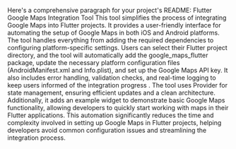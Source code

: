 Here's a comprehensive paragraph for your project's README:
Flutter Google Maps Integration Tool
This tool simplifies the process of integrating Google Maps into Flutter projects.
It provides a user-friendly interface for automating the setup of Google Maps in both iOS and Android platforms.
The tool handles everything from adding the required dependencies to configuring platform-specific settings.
Users can select their Flutter project directory, and the tool will automatically add the google_maps_flutter package, update the necessary platform configuration files (AndroidManifest.xml and Info.plist), and set up the Google Maps API key.
It also includes error handling, validation checks, and real-time logging to keep users informed of the integration progress
. The tool uses Provider for state management, ensuring efficient updates and a clean architecture.
Additionally, it adds an example widget to demonstrate basic Google Maps functionality, allowing developers to quickly start working with maps in their Flutter applications.
This automation significantly reduces the time and complexity involved in setting up Google Maps in Flutter projects, helping developers avoid common configuration issues and streamlining the integration process.